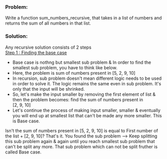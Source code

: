 ### Problem:
Write a function sum_numbers_recursive, that takes in a list of numbers and returns 
the sum of all numbers in that list. 

### Solution:
Any recursive solution consists of 2 steps<br/>
<ins>Step 1 : Finding the base case</ins>
* Base case is nothng but smallest sub problem & In order to find the smallest sub problem, 
  you have to think like below. 
* Here, the problem is sum of numbers present in [5, 2, 9, 10]
* In recursion, sub problem doesn't mean different logic needs to be used in order to solve it.
  The logic remains the same even in sub problem. It's only that the input will be shrinked.
* So, let's make the input smaller by removing the first element of list & then the problem 
  becomes: find the sum of numbers present in <br/>[2, 9, 10]
* Let's continue the process of making input smaller, smaller & eventually you will end up 
  at smallest list that can't be made any more smaller. This is Base case.

Isn't the sum of numbers present in
[5, 2, 9, 10] is equal to First number of the list + [2, 9, 10]?
That's it. You found the sub problem --> Keep splitting this sub problem again & again
until you reach smallest sub problem that can't be split any more. 
That sub problem which can not be split fruther is called Base case.
